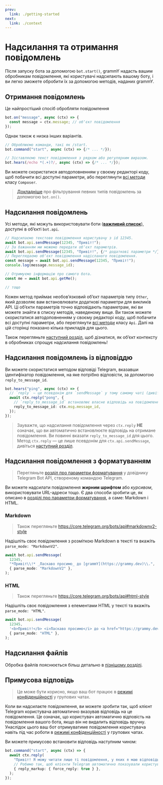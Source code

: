 ```yaml
---
prev:
  link: ./getting-started
next:
  link: ./context
---
```


# Надсилання та отримання повідомлень

Після запуску бота за допомогою `bot.start()`, grammY надасть вашим обробникам повідомлення, які користувачі надсилають вашому боту, і ви легко зможете обробити їх за допомогою методів, наданих grammY.

## Отримання повідомлень

Це найпростіший спосіб обробляти повідомлення

```ts
bot.on("message", async (ctx) => {
  const message = ctx.message; // обʼєкт повідомлення
});
```

Однак також є низка інших варіантів.

```ts
// Оброблюємо команди, такі як /start.
bot.command("start", async (ctx) => {/* ... */});

// Зіставляємо текст повідомлення з рядком або регулярним виразом.
bot.hears(/echo *(.+)?/, async (ctx) => {/* ... */});
```

Ви можете скористатися автодоповненням у своєму редакторі коду, щоб побачити всі доступні параметри, або переглянути [всі методи](https://deno.land/x/grammy/mod.ts?s=Composer) класу `Composer`.

> [Докладніше](./filter-queries) про фільтрування певних типів повідомлень за допомогою `bot.on()`.

## Надсилання повідомлень

Усі методи, які можуть використовувати боти (**[важливий список](https://core.telegram.org/bots/api#available-methods)**), доступні в обʼєкті `bot.api`.

```ts
// Надсилаємо текстове повідомлення користувачу з id 12345.
await bot.api.sendMessage(12345, "Привіт!");
// За бажанням ми можемо передати обʼєкт параметрів.
await bot.api.sendMessage(12345, "Привіт!", {/* додаткові параметри */});
// Переглядаємо обʼєкт повідомлення надісланого повідомлення.
const message = await bot.api.sendMessage(12345, "Привіт!");
console.log(message.message_id);

// Отримуємо інформацію про самого бота.
const me = await bot.api.getMe();

// тощо
```

Кожен метод приймає необовʼязковий обʼєкт параметрів типу `Other`, який дозволяє вам встановлювати додаткові параметри для викликів API.
Ці обʼєкти параметрів точно відповідають параметрам, які ви можете знайти в списку методів, наведеному вище.
Ви також можете скористатися автодоповненням у своєму редакторі коду, щоб побачити всі доступні параметри, або переглянути [всі методи](https://deno.land/x/grammy/mod.ts?s=Api) класу `Api`.
Далі на цій сторінці показано кілька прикладів для цього.

Також перегляньте [наступний розділ](./context), щоб дізнатися, як обʼєкт контексту в обробниках спрощує надсилання повідомлень!

## Надсилання повідомлень із відповіддю

Ви можете скористатися методом відповіді Telegram, вказавши ідентифікатор повідомлення, на яке потрібно відповісти, за допомогою `reply_to_message_id`.

```ts
bot.hears("ping", async (ctx) => {
  // `reply` — це псевдонім для `sendMessage` у тому самому чаті (дивіться наступний розділ).
  await ctx.reply("pong", {
    // `reply_to_message_id` встановлює власне відповідь на повідомлення.
    reply_to_message_id: ctx.msg.message_id,
  });
});
```

> Зауважте, що надсилання повідомлення через `ctx.reply` **НЕ** означає, що ви автоматично встановлюєте відповідь на отримане повідомлення.
> Ви повинні вказати `reply_to_message_id` для цього.
> Метод `ctx.reply` — це лише псевдонім для `ctx.api.sendMessage`, дивіться [наступний розділ](./context#доступні-діі).

## Надсилання повідомлення з форматуванням

> Перегляньте [розділ про параметри форматування](https://core.telegram.org/bots/api#formatting-options) у довіднику Telegram Bot API, створеному командою Telegram.

Ви можете надсилати повідомлення **жирним шрифтом** або _курсивом_, використовувати URL-адреси тощо.
Є два способи зробити це, як описано в [розділі про параметри форматування](https://core.telegram.org/bots/api#formatting-options), а саме: Markdown і HTML.

### Markdown

> Також перегляньте <https://core.telegram.org/bots/api#markdownv2-style>

Надішліть своє повідомлення з розміткою Markdown в тексті та вкажіть `parse_mode: "MarkdownV2"`.

```ts
await bot.api.sendMessage(
  12345,
  "*Привіт\\!* _Ласкаво просимо_ до [grammY](https://grammy.dev)\\.",
  { parse_mode: "MarkdownV2" },
);
```

### HTML

> Також перегляньте <https://core.telegram.org/bots/api#html-style>

Надішліть своє повідомлення з елементами HTML у тексті та вкажіть `parse_mode: "HTML"`.

```ts
await bot.api.sendMessage(
  12345,
  '<b>Привіт!</b> <i>Ласкаво просимо</i> до <a href="https://grammy.dev">grammY</a>.',
  { parse_mode: "HTML" },
);
```

## Надсилання файлів

Обробка файлів пояснюється більш детально в [пізнішому розділі](./files#надсилання-фаилів).

## Примусова відповідь

> Це може бути корисно, якщо ваш бот працює в [режимі конфіденційності](https://core.telegram.org/bots/features#privacy-mode) у групових чатах.

Коли ви надсилаєте повідомлення, ви можете зробити так, щоб клієнт Telegram користувача автоматично вказував відповідь на це повідомлення.
Це означає, що користувач автоматично відповість на повідомлення вашого бота, якщо він не видалить відповідь вручну.
Унаслідок цього ваш бот отримуватиме повідомлення користувача навіть під час роботи в [режимі конфіденційності](https://core.telegram.org/bots/features#privacy-mode) у групових чатах.

Ви можете примусово встановити відповідь наступним чином:

```ts
bot.command("start", async (ctx) => {
  await ctx.reply(
    "Привіт! Я можу читати лише ті повідомлення, у яких я маю відповідь!",
    // Робимо так, щоб клієнти Telegram автоматично показували користувачеві інтерфейс відповіді.
    { reply_markup: { force_reply: true } },
  );
});
```

